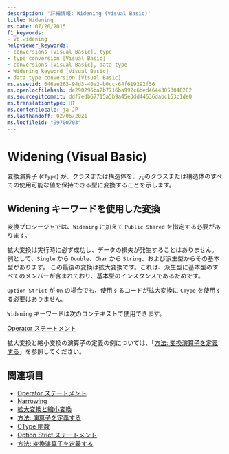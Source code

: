 ```yaml
---
description: '詳細情報: Widening (Visual Basic)'
title: Widening
ms.date: 07/20/2015
f1_keywords:
- vb.widening
helpviewer_keywords:
- conversions [Visual Basic], type
- type conversion [Visual Basic]
- conversions [Visual Basic], data type
- Widening keyword [Visual Basic]
- data type conversion [Visual Basic]
ms.assetid: 646ae263-94d3-40a2-b0cc-64f619292f56
ms.openlocfilehash: de290296ba2b7716ba992c6bed46443053048282
ms.sourcegitcommit: ddf7edb67715a5b9a45e3dd44536dabc153c1de0
ms.translationtype: HT
ms.contentlocale: ja-JP
ms.lasthandoff: 02/06/2021
ms.locfileid: "99700703"
---
```

# <a name="widening-visual-basic"></a>Widening (Visual Basic)

変換演算子 (`CType`) が、クラスまたは構造体を、元のクラスまたは構造体のすべての使用可能な値を保持できる型に変換することを示します。  
  
## <a name="converting-with-the-widening-keyword"></a>Widening キーワードを使用した変換  

 変換プロシージャでは、`Widening` に加えて `Public Shared` を指定する必要があります。  
  
 拡大変換は実行時に必ず成功し、データの損失が発生することはありません。 例として、`Single` から `Double`、`Char` から `String`、および派生型からその基本型があります。 この最後の変換は拡大変換です。これは、派生型に基本型のすべてのメンバーが含まれており、基本型のインスタンスであるためです。  
  
 `Option Strict` が `On` の場合でも、使用するコードが拡大変換に `CType` を使用する必要はありません。  
  
 `Widening` キーワードは次のコンテキストで使用できます。  
  
 [Operator ステートメント](../statements/operator-statement.md)  
  
 拡大変換と縮小変換の演算子の定義の例については、「[方法: 変換演算子を定義する](../../programming-guide/language-features/procedures/how-to-define-a-conversion-operator.md)」を参照してください。  
  
## <a name="see-also"></a>関連項目

- [Operator ステートメント](../statements/operator-statement.md)
- [Narrowing](narrowing.md)
- [拡大変換と縮小変換](../../programming-guide/language-features/data-types/widening-and-narrowing-conversions.md)
- [方法: 演算子を定義する](../../programming-guide/language-features/procedures/how-to-define-an-operator.md)
- [CType 関数](../functions/ctype-function.md)
- [Option Strict ステートメント](../statements/option-strict-statement.md)
- [方法: 変換演算子を定義する](../../programming-guide/language-features/procedures/how-to-define-a-conversion-operator.md)
